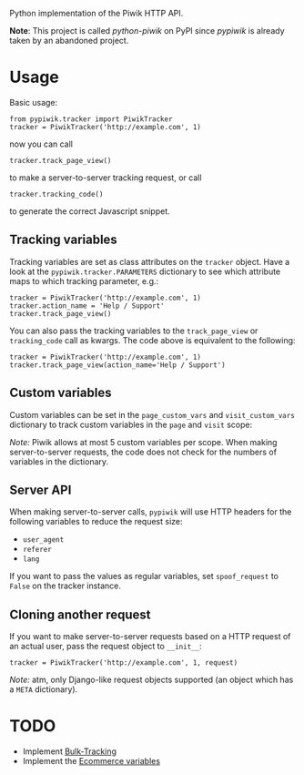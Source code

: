 Python implementation of the Piwik HTTP API.

**Note**: This project is called *python-piwik* on PyPI since *pypiwik* is already taken by an abandoned project.


# Usage

Basic usage:

    from pypiwik.tracker import PiwikTracker
    tracker = PiwikTracker('http://example.com', 1)

now you can call 

    tracker.track_page_view()
    
to make a server-to-server tracking request, or call

    tracker.tracking_code()
    
to generate the correct Javascript snippet.


## Tracking variables

Tracking variables are set as class attributes on the `tracker` object. Have a look at the `pypiwik.tracker.PARAMETERS` dictionary to see which attribute maps to which tracking parameter, e.g.:

    tracker = PiwikTracker('http://example.com', 1)
    tracker.action_name = 'Help / Support'
    tracker.track_page_view()

You can also pass the tracking variables to the `track_page_view` or `tracking_code` call as kwargs. The code above is equivalent to the following:

    tracker = PiwikTracker('http://example.com', 1)
    tracker.track_page_view(action_name='Help / Support')


## Custom variables

Custom variables can be set in the `page_custom_vars` and `visit_custom_vars` dictionary to track custom variables in the `page` and `visit` scope:

_Note:_ Piwik allows at most 5 custom variables per scope. When making server-to-server requests, the code does not check for the numbers of variables in the dictionary.


## Server API

When making server-to-server calls, `pypiwik` will use HTTP headers for the following variables to reduce the request size:

* `user_agent`
* `referer`
* `lang`

If you want to pass the values as regular variables, set `spoof_request` to `False` on the tracker instance.


## Cloning another request

If you want to make server-to-server requests based on a HTTP request of an actual user, pass the request object to `__init__`:

    tracker = PiwikTracker('http://example.com', 1, request)
    
_Note:_ atm, only Django-like request objects supported (an object which has a `META` dictionary).


# TODO

* Implement [Bulk-Tracking](http://developer.piwik.org/api-reference/tracking-api#bulk-tracking)
* Implement the [Ecommerce variables](http://developer.piwik.org/api-reference/tracking-api#optional-ecommercehttppiwikorgdocsecommerce-analytics-info)